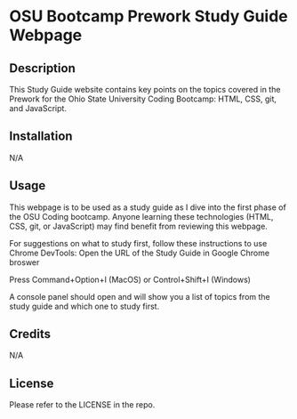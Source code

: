 # OSU Bootcamp Prework Study Guide Webpage

## Description

This Study Guide website contains key points on the topics covered in the Prework for the Ohio State University Coding Bootcamp: HTML, CSS, git, and JavaScript. 

## Installation

N/A 

## Usage

This webpage is to be used as a study guide as I dive into the first phase of the OSU Coding bootcamp. Anyone learning these technologies (HTML, CSS, git, or JavaScript) may find benefit from reviewing this webpage. 

For suggestions on what to study first, follow these instructions to use Chrome DevTools:
Open the URL of the Study Guide in Google Chrome broswer

Press Command+Option+I (MacOS) or Control+Shift+I (Windows) 

A console panel should open and will show you a list of topics from the study guide and which one to study first.

## Credits

N/A

## License

Please refer to the LICENSE in the repo.

